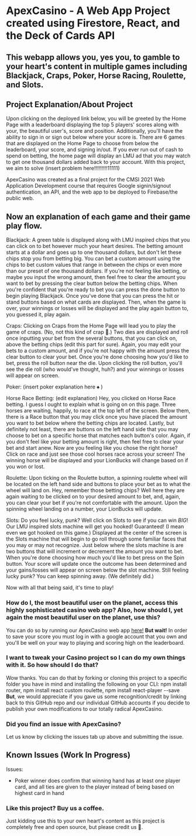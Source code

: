 # ApexCasino - A Web App Project created using Firestore, React, and the Deck of Cards API

## This webapp allows you, yes you, to gamble to your heart's content in multiple games including Blackjack, Craps, Poker, Horse Racing, Roulette, and Slots.

## Project Explanation/About Project

Upon clicking on the deployed link below, you will be greeted by the Home Page with a leaderboard displaying the top 5 players' scores along with your, the beautiful user's, score and position. Additionally, you'll have the ability to sign in or sign out below where your score is. There are 6 games that are displayed on the Home Page to choose from below the leaderboard, your score, and signing in/out. If you ever run out of cash to spend on betting, the home page will display an LMU ad that you may watch to get one thousand dollars added back to your account. With this project, we aim to solve (insert problem here!!!!!!!!!11111)

ApexCasino was created as a final project for the CMSI 2021 Web Application Development course that requires Google signin/signout authentication, an API, and the web app to be deployed to Firebase/the public web.

## Now an explanation of each game and their game play flow.

Blackjack: A green table is displayed along with LMU inspired chips that you can click on to bet however much your heart desires. The betting amount starts at a dollar and goes up to one thousand dollars, but don't let these chips stop you from betting big. You can bet a custom amount using the chips to bet custom values that range in between the chips or even more than our preset of one thousand dollars. If you're not feeling like betting, or maybe you input the wrong amount, then feel free to clear the amount you want to bet by pressing the clear button below the betting chips. When you're confident that you're ready to bet you can press the done button to begin playing Blackjack. Once you've done that you can press the hit or stand buttons based on what cards are displayed. Then, when the game is over, your winnings or losses will be displayed and the play again button to, you guessed it, play again.

Craps: Clicking on Craps from the Home Page will lead you to play the game of craps. (No, not this kind of crap 💩.) Two dies are displayed and roll once inputting your bet from the several buttons, that you can click on, above the betting chips (edit this part for sure). Again, you may edit your bets to a custom amount, and if you're not happy with the amount press the clear button to clear your bet. Once you're done choosing how you'd like to bet, press the roll button near the die. Upon clicking the roll button, you'll see the die roll (who would've thought, huh?) and your winnings or losses will appear on screen.

Poker: (insert poker explanation here ♠️ )

Horse Race Betting: (edit explanation) Hey, you clicked on Horse Race betting. I guess I ought to explain what is going on on this page. Three horses are waiting, happily, to race at the top left of the screen. Below them, there is a Race button that you may click once you have placed the amount you want to bet below where the betting chips are located. Lastly, but definitely not least, there are buttons on the left hand side that you may choose to bet on a specific horse that matches each button's color. Again, if you don't feel like your betting amount is right, then feel free to clear your bet and start anew. Now are you feeling like you chose the right horse? Click on race and just see those cool horses race across your screen! The winning horse will be displayed and your LionBucks will change based on if you won or lost.

Roulette: Upon ticking on the Roulette button, a spinning roulette wheel will be located on the left hand side and buttons to place your bet as to what the wheel will land on. Hey, remember those betting chips? Well here they are again waiting to be clicked on to your desired amount to bet, and, again, you can clear your bet if you're not comfortable with the amount. Upon the spinning wheel landing on a number, your LionBucks will update.

Slots: Do you feel lucky, punk? Well click on Slots to see if you can win _BIG_! Our LMU inspired slots machine will get you hooked! Guaranteed! (I mean even we got hooked on this game.) Displayed at the center of the screen is the Slots machine that will begin to go roll through some familiar faces that you may or may not recognize. Just below where the slots machine is are two buttons that will increment or decrement the amount you want to bet. When you're done choosing how much you'd like to bet press on the Spin button. Your score will update once the outcome has been determined and your gains/losses will appear on screen below the slot machine. Still feeling lucky punk? You can keep spinning away. (We definitely did.)

Now with all that being said, it's time to play!

### How do I, the most beautiful user on the planet, access this highly sophisticated casino web app? Also, how should I, yet again the most beautiful user on the planet, use this?

You can do so by running our ApexCasino web app [here!](https://casino-5bfa0.web.app/)
**But wait!** In order to save your score you must log in with a google account that you own and you'll be well on your way to playing and scoring high on the leaderboard.

### I want to tweak your Casino project so I can do my own things with it. So how should I do that?

Wow thanks. You can do that by forking or cloning this project to a specific folder you have in mind and installing the following on your CLI:
npm install router, npm install react custom roulette, npm install react-player --save
**But**, we would appreciate if you gave us some recognition/credit by linking back to this GitHub repo and our individual GitHub accounts if you decide to publish your own modifications to our totally radical ApexCasino.

### Did you find an issue with ApexCasino?

Let us know by clicking the issues tab up above and submitting the issue.

## Known Issues (Work In Progress)

Issues:

- Poker winner does confirm that winning hand has at least one player card, and all ties are given to the player instead of being based on highest card in hand

### Like this project? Buy us a coffee.

Just kidding use this to your own heart's content as this project is completely free and open source, but please credit us 🙂.
